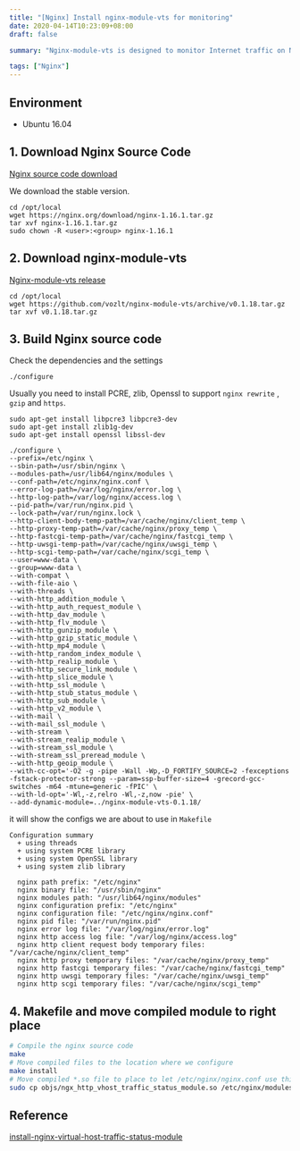 ```yaml
---
title: "[Nginx] Install nginx-module-vts for monitoring"
date: 2020-04-14T10:23:09+08:00
draft: false

summary: "Nginx-module-vts is designed to monitor Internet traffic on Nginx."

tags: ["Nginx"]
---
```


## Environment

- Ubuntu 16.04

## 1. Download Nginx Source Code

[Nginx source code download](https://nginx.org/en/download.html)

We download the stable version.

```
cd /opt/local
wget https://nginx.org/download/nginx-1.16.1.tar.gz
tar xvf nginx-1.16.1.tar.gz
sudo chown -R <user>:<group> nginx-1.16.1
```

## 2. Download nginx-module-vts

[Nginx-module-vts release](https://github.com/vozlt/nginx-module-vts/releases)

```
cd /opt/local
wget https://github.com/vozlt/nginx-module-vts/archive/v0.1.18.tar.gz
tar xvf v0.1.18.tar.gz
```

## 3. Build Nginx source code

Check the dependencies and the settings
```
./configure
```

Usually you need to install PCRE, zlib, Openssl to support `nginx rewrite` , `gzip` and `https`.

```
sudo apt-get install libpcre3 libpcre3-dev
sudo apt-get install zlib1g-dev
sudo apt-get install openssl libssl-dev
```

```
./configure \
--prefix=/etc/nginx \
--sbin-path=/usr/sbin/nginx \
--modules-path=/usr/lib64/nginx/modules \
--conf-path=/etc/nginx/nginx.conf \
--error-log-path=/var/log/nginx/error.log \
--http-log-path=/var/log/nginx/access.log \
--pid-path=/var/run/nginx.pid \
--lock-path=/var/run/nginx.lock \
--http-client-body-temp-path=/var/cache/nginx/client_temp \
--http-proxy-temp-path=/var/cache/nginx/proxy_temp \
--http-fastcgi-temp-path=/var/cache/nginx/fastcgi_temp \
--http-uwsgi-temp-path=/var/cache/nginx/uwsgi_temp \
--http-scgi-temp-path=/var/cache/nginx/scgi_temp \
--user=www-data \
--group=www-data \
--with-compat \
--with-file-aio \
--with-threads \
--with-http_addition_module \
--with-http_auth_request_module \
--with-http_dav_module \
--with-http_flv_module \
--with-http_gunzip_module \
--with-http_gzip_static_module \
--with-http_mp4_module \
--with-http_random_index_module \
--with-http_realip_module \
--with-http_secure_link_module \
--with-http_slice_module \
--with-http_ssl_module \
--with-http_stub_status_module \
--with-http_sub_module \
--with-http_v2_module \
--with-mail \
--with-mail_ssl_module \
--with-stream \
--with-stream_realip_module \
--with-stream_ssl_module \
--with-stream_ssl_preread_module \
--with-http_geoip_module \
--with-cc-opt='-O2 -g -pipe -Wall -Wp,-D_FORTIFY_SOURCE=2 -fexceptions -fstack-protector-strong --param=ssp-buffer-size=4 -grecord-gcc-switches -m64 -mtune=generic -fPIC' \
--with-ld-opt='-Wl,-z,relro -Wl,-z,now -pie' \
--add-dynamic-module=../nginx-module-vts-0.1.18/
```

it will show the configs we are about to use in `Makefile`

```
Configuration summary
  + using threads
  + using system PCRE library
  + using system OpenSSL library
  + using system zlib library

  nginx path prefix: "/etc/nginx"
  nginx binary file: "/usr/sbin/nginx"
  nginx modules path: "/usr/lib64/nginx/modules"
  nginx configuration prefix: "/etc/nginx"
  nginx configuration file: "/etc/nginx/nginx.conf"
  nginx pid file: "/var/run/nginx.pid"
  nginx error log file: "/var/log/nginx/error.log"
  nginx http access log file: "/var/log/nginx/access.log"
  nginx http client request body temporary files: "/var/cache/nginx/client_temp"
  nginx http proxy temporary files: "/var/cache/nginx/proxy_temp"
  nginx http fastcgi temporary files: "/var/cache/nginx/fastcgi_temp"
  nginx http uwsgi temporary files: "/var/cache/nginx/uwsgi_temp"
  nginx http scgi temporary files: "/var/cache/nginx/scgi_temp"
```

## 4. Makefile and move compiled module to right place

```bash
# Compile the nginx source code
make
# Move compiled files to the location where we configure
make install
# Move compiled *.so file to place to let /etc/nginx/nginx.conf use this module
sudo cp objs/ngx_http_vhost_traffic_status_module.so /etc/nginx/modules/
```

## Reference

[install-nginx-virtual-host-traffic-status-module](https://ahelpme.com/software/nginx/install-nginx-virtual-host-traffic-status-module-traffic-information-in-nginx-and-more-per-server-block-and-upstreams/)


